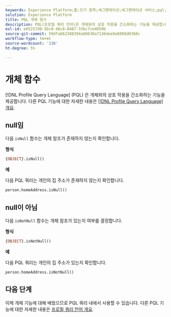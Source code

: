 ```yaml
---
keywords: Experience Platform;홈;인기 항목;세그멘테이션;세그멘테이션 서비스;pql;PQL;프로필 쿼리 언어;개체 함수;개체;
solution: Experience Platform
title: PQL 개체 함수
description: PQL(프로필 쿼리 언어)은 개체와의 상호 작용을 간소화하는 기능을 제공합니다.
exl-id: e65257d8-5bc8-46c8-8487-33bc7ce4059b
source-git-commit: 59dfa862388394a68630a7136dee8e8988d0368c
workflow-type: tm+mt
source-wordcount: '138'
ht-degree: 5%

---
```


# 개체 함수

[!DNL Profile Query Language] (PQL) 은 개체와의 상호 작용을 간소화하는 기능을 제공합니다. 다른 PQL 기능에 대한 자세한 내용은 [[!DNL Profile Query Language] 개요](./overview.md).

## null임

다음 `isNull` 함수는 개체 참조가 존재하지 않는지 확인합니다.

**형식**

```sql
{OBJECT}.isNull()
```

**예**

다음 PQL 쿼리는 개인의 집 주소가 존재하지 않는지 확인합니다.

```sql
person.homeAddress.isNull()
```

## null이 아님

다음 `isNotNull` 함수는 개체 참조가 있는지 여부를 결정합니다.

**형식**

```sql
{OBJECT}.isNotNull()
```

**예**

다음 PQL 쿼리는 개인의 집 주소가 있는지 확인합니다.

```sql
person.homeAddress.isNotNull()
```

## 다음 단계

이제 개체 기능에 대해 배웠으므로 PQL 쿼리 내에서 사용할 수 있습니다. 다른 PQL 기능에 대한 자세한 내용은 [프로필 쿼리 언어 개요](./overview.md).
